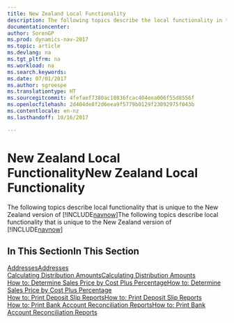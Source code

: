 ```yaml
---
title: New Zealand Local Functionality
description: The following topics describe the local functionality in the New Zealand version of [!INCLUDE[navnow](../../includes/navnow_md.md)].
documentationcenter: 
author: SorenGP
ms.prod: dynamics-nav-2017
ms.topic: article
ms.devlang: na
ms.tgt_pltfrm: na
ms.workload: na
ms.search.keywords: 
ms.date: 07/01/2017
ms.author: sgroespe
ms.translationtype: HT
ms.sourcegitcommit: 4fefaef7380ac10836fcac404eea006f55d8556f
ms.openlocfilehash: 2d404de8f2d6eea9f5779b0129f23092975f043b
ms.contentlocale: en-nz
ms.lasthandoff: 10/16/2017

---
```

# <a name="new-zealand-local-functionality"></a><span data-ttu-id="a5a0b-103">New Zealand Local Functionality</span><span class="sxs-lookup"><span data-stu-id="a5a0b-103">New Zealand Local Functionality</span></span>
<span data-ttu-id="a5a0b-104">The following topics describe local functionality that is unique to the New Zealand version of [!INCLUDE[navnow](../../includes/navnow_md.md)]</span><span class="sxs-lookup"><span data-stu-id="a5a0b-104">The following topics describe local functionality that is unique to the New Zealand version of [!INCLUDE[navnow](../../includes/navnow_md.md)]</span></span>  

## <a name="in-this-section"></a><span data-ttu-id="a5a0b-105">In This Section</span><span class="sxs-lookup"><span data-stu-id="a5a0b-105">In This Section</span></span>  
 [<span data-ttu-id="a5a0b-106">Addresses</span><span class="sxs-lookup"><span data-stu-id="a5a0b-106">Addresses</span></span>](addresses.md)  
  [<span data-ttu-id="a5a0b-107">Calculating Distribution Amounts</span><span class="sxs-lookup"><span data-stu-id="a5a0b-107">Calculating Distribution Amounts</span></span>](calculating-distribution-amounts.md)  
  [<span data-ttu-id="a5a0b-108">How to: Determine Sales Price by Cost Plus Percentage</span><span class="sxs-lookup"><span data-stu-id="a5a0b-108">How to: Determine Sales Price by Cost Plus Percentage</span></span>](how-to-determine-sales-price-by-cost-plus-percentage.md)  
  [<span data-ttu-id="a5a0b-109">How to: Print Deposit Slip Reports</span><span class="sxs-lookup"><span data-stu-id="a5a0b-109">How to: Print Deposit Slip Reports</span></span>](how-to-print-deposit-slip-reports.md)  
  [<span data-ttu-id="a5a0b-110">How to: Print Bank Account Reconciliation Reports</span><span class="sxs-lookup"><span data-stu-id="a5a0b-110">How to: Print Bank Account Reconciliation Reports</span></span>](how-to-print-bank-account-reconciliation-reports.md)

